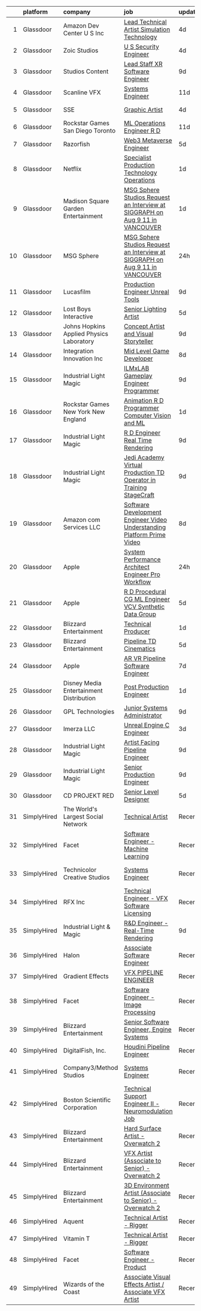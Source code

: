 

|    | platform    | company                                   | job                                                                                                                                                                                                                                                                                                                                                                                                                                                                                                                                                                                                                                                                                                                                                                                                                                                                                                                                                                                                                                                                                                                                                                                                                                                                                                                                                    | update_time   | location                  |
|---:|:------------|:------------------------------------------|:-------------------------------------------------------------------------------------------------------------------------------------------------------------------------------------------------------------------------------------------------------------------------------------------------------------------------------------------------------------------------------------------------------------------------------------------------------------------------------------------------------------------------------------------------------------------------------------------------------------------------------------------------------------------------------------------------------------------------------------------------------------------------------------------------------------------------------------------------------------------------------------------------------------------------------------------------------------------------------------------------------------------------------------------------------------------------------------------------------------------------------------------------------------------------------------------------------------------------------------------------------------------------------------------------------------------------------------------------------|:--------------|:--------------------------|
|  1 | Glassdoor   | Amazon Dev Center U S   Inc               | [Lead Technical Artist  Simulation Technology](https://www.glassdoor.com/partner/jobListing.htm?pos=130&ao=1136043&s=58&guid=000001820af19eb0ab8a1044c7b9e374&src=GD_JOB_AD&t=SR&vt=w&cs=1_25b0733e&cb=1658040983510&jobListingId=1008000807502&jrtk=3-0-1g85f37nqkf3o801-1g85f37o7g2r3800-2176659b6cb6fee6-)                                                                                                                                                                                                                                                                                                                                                                                                                                                                                                                                                                                                                                                                                                                                                                                                                                                                                                                                                                                                                                          | 4d            | Florida                   |
|  2 | Glassdoor   | Zoic Studios                              | [U S  Security Engineer](https://www.glassdoor.com/partner/jobListing.htm?pos=112&ao=1136043&s=58&guid=000001820af19eb0ab8a1044c7b9e374&src=GD_JOB_AD&t=SR&vt=w&ea=1&cs=1_d2269224&cb=1658040983508&jobListingId=1008001099170&jrtk=3-0-1g85f37nqkf3o801-1g85f37o7g2r3800-3fce2bb8b019d9b2-)                                                                                                                                                                                                                                                                                                                                                                                                                                                                                                                                                                                                                                                                                                                                                                                                                                                                                                                                                                                                                                                           | 4d            | Remote                    |
|  3 | Glassdoor   | Studios Content                           | [Lead  Staff  XR Software Engineer](https://www.glassdoor.com/partner/jobListing.htm?pos=121&ao=1136043&s=58&guid=000001820af19eb0ab8a1044c7b9e374&src=GD_JOB_AD&t=SR&vt=w&cs=1_e49b2909&cb=1658040983509&jobListingId=1007989924534&jrtk=3-0-1g85f37nqkf3o801-1g85f37o7g2r3800-bb2f81d2b8e98c7a-)                                                                                                                                                                                                                                                                                                                                                                                                                                                                                                                                                                                                                                                                                                                                                                                                                                                                                                                                                                                                                                                     | 9d            | Glendale, CA              |
|  4 | Glassdoor   | Scanline VFX                              | [Systems Engineer](https://www.glassdoor.com/partner/jobListing.htm?pos=107&ao=1136043&s=58&guid=000001820af19eb0ab8a1044c7b9e374&src=GD_JOB_AD&t=SR&vt=w&ea=1&cs=1_e46064a6&cb=1658040983508&jobListingId=1007985438337&jrtk=3-0-1g85f37nqkf3o801-1g85f37o7g2r3800-f1c9fcccffe46fc2-)                                                                                                                                                                                                                                                                                                                                                                                                                                                                                                                                                                                                                                                                                                                                                                                                                                                                                                                                                                                                                                                                 | 11d           | Los Angeles, CA           |
|  5 | Glassdoor   | SSE                                       | [Graphic Artist](https://www.glassdoor.com/partner/jobListing.htm?pos=120&ao=1136043&s=58&guid=000001820af19eb0ab8a1044c7b9e374&src=GD_JOB_AD&t=SR&vt=w&ea=1&cs=1_d7b2259e&cb=1658040983509&jobListingId=1008001110074&jrtk=3-0-1g85f37nqkf3o801-1g85f37o7g2r3800-50d7530ccefde205-)                                                                                                                                                                                                                                                                                                                                                                                                                                                                                                                                                                                                                                                                                                                                                                                                                                                                                                                                                                                                                                                                   | 4d            | Jacksonville, FL          |
|  6 | Glassdoor   | Rockstar Games San Diego   Toronto        | [ML Operations Engineer  R D](https://www.glassdoor.com/partner/jobListing.htm?pos=116&ao=1136043&s=58&guid=000001820af19eb0ab8a1044c7b9e374&src=GD_JOB_AD&t=SR&vt=w&cs=1_ae93ab8f&cb=1658040983509&jobListingId=1007986476109&jrtk=3-0-1g85f37nqkf3o801-1g85f37o7g2r3800-fdea5748b99cccc7-)                                                                                                                                                                                                                                                                                                                                                                                                                                                                                                                                                                                                                                                                                                                                                                                                                                                                                                                                                                                                                                                           | 11d           | Carlsbad, CA              |
|  7 | Glassdoor   | Razorfish                                 | [Web3 Metaverse Engineer](https://www.glassdoor.com/partner/jobListing.htm?pos=105&ao=1136043&s=58&guid=000001820af19eb0ab8a1044c7b9e374&src=GD_JOB_AD&t=SR&vt=w&ea=1&cs=1_183d4737&cb=1658040983507&jobListingId=1007999007023&jrtk=3-0-1g85f37nqkf3o801-1g85f37o7g2r3800-37130fe9a53d6876-)                                                                                                                                                                                                                                                                                                                                                                                                                                                                                                                                                                                                                                                                                                                                                                                                                                                                                                                                                                                                                                                          | 5d            | New York, NY              |
|  8 | Glassdoor   | Netflix                                   | [Specialist  Production Technology   Operations](https://www.glassdoor.com/partner/jobListing.htm?pos=110&ao=1136043&s=58&guid=000001820af19eb0ab8a1044c7b9e374&src=GD_JOB_AD&t=SR&vt=w&cs=1_60c8a4b6&cb=1658040983508&jobListingId=1008008710790&jrtk=3-0-1g85f37nqkf3o801-1g85f37o7g2r3800-54fec7f0239f9949-)                                                                                                                                                                                                                                                                                                                                                                                                                                                                                                                                                                                                                                                                                                                                                                                                                                                                                                                                                                                                                                        | 1d            | Los Angeles, CA           |
|  9 | Glassdoor   | Madison Square Garden Entertainment       | [MSG Sphere Studios   Request an Interview at SIGGRAPH on Aug 9   11 in VANCOUVER](https://www.glassdoor.com/partner/jobListing.htm?pos=127&ao=1136043&s=58&guid=000001820af19eb0ab8a1044c7b9e374&src=GD_JOB_AD&t=SR&vt=w&cs=1_3c7f7246&cb=1658040983510&jobListingId=1008009076227&jrtk=3-0-1g85f37nqkf3o801-1g85f37o7g2r3800-a5473954148aa4c1-)                                                                                                                                                                                                                                                                                                                                                                                                                                                                                                                                                                                                                                                                                                                                                                                                                                                                                                                                                                                                      | 1d            | Burbank, CA               |
| 10 | Glassdoor   | MSG Sphere                                | [MSG Sphere Studios   Request an Interview at SIGGRAPH on Aug 9   11 in VANCOUVER](https://www.glassdoor.com/partner/jobListing.htm?pos=126&ao=1136043&s=58&guid=000001820af19eb0ab8a1044c7b9e374&src=GD_JOB_AD&t=SR&vt=w&cs=1_311fcca6&cb=1658040983510&jobListingId=1008009429137&jrtk=3-0-1g85f37nqkf3o801-1g85f37o7g2r3800-52b17ac948aa8bc8-)                                                                                                                                                                                                                                                                                                                                                                                                                                                                                                                                                                                                                                                                                                                                                                                                                                                                                                                                                                                                      | 24h           | Burbank, CA               |
| 11 | Glassdoor   | Lucasfilm                                 | [Production Engineer  Unreal Tools ](https://www.glassdoor.com/partner/jobListing.htm?pos=114&ao=1136043&s=58&guid=000001820af19eb0ab8a1044c7b9e374&src=GD_JOB_AD&t=SR&vt=w&cs=1_4ce31ad5&cb=1658040983509&jobListingId=1007989925214&jrtk=3-0-1g85f37nqkf3o801-1g85f37o7g2r3800-0a9cd2c2e7103964-)                                                                                                                                                                                                                                                                                                                                                                                                                                                                                                                                                                                                                                                                                                                                                                                                                                                                                                                                                                                                                                                    | 9d            | San Francisco, CA         |
| 12 | Glassdoor   | Lost Boys Interactive                     | [Senior Lighting Artist](https://www.glassdoor.com/partner/jobListing.htm?pos=125&ao=1136043&s=58&guid=000001820af19eb0ab8a1044c7b9e374&src=GD_JOB_AD&t=SR&vt=w&ea=1&cs=1_79ef35b0&cb=1658040983510&jobListingId=1007997869563&jrtk=3-0-1g85f37nqkf3o801-1g85f37o7g2r3800-51f467638d738e51-)                                                                                                                                                                                                                                                                                                                                                                                                                                                                                                                                                                                                                                                                                                                                                                                                                                                                                                                                                                                                                                                           | 5d            | Remote                    |
| 13 | Glassdoor   | Johns Hopkins Applied Physics Laboratory  | [Concept Artist and Visual Storyteller](https://www.glassdoor.com/partner/jobListing.htm?pos=109&ao=1136043&s=58&guid=000001820af19eb0ab8a1044c7b9e374&src=GD_JOB_AD&t=SR&vt=w&cs=1_e45be3e2&cb=1658040983508&jobListingId=1007990323575&jrtk=3-0-1g85f37nqkf3o801-1g85f37o7g2r3800-caf3af526954e90d-)                                                                                                                                                                                                                                                                                                                                                                                                                                                                                                                                                                                                                                                                                                                                                                                                                                                                                                                                                                                                                                                 | 9d            | Laurel, MD                |
| 14 | Glassdoor   | Integration Innovation  Inc               | [Mid Level Game Developer](https://www.glassdoor.com/partner/jobListing.htm?pos=129&ao=1136043&s=58&guid=000001820af19eb0ab8a1044c7b9e374&src=GD_JOB_AD&t=SR&vt=w&cs=1_de14cc53&cb=1658040983510&jobListingId=1007993676127&jrtk=3-0-1g85f37nqkf3o801-1g85f37o7g2r3800-705b74363b9bcea6-)                                                                                                                                                                                                                                                                                                                                                                                                                                                                                                                                                                                                                                                                                                                                                                                                                                                                                                                                                                                                                                                              | 8d            | Huntsville, AL            |
| 15 | Glassdoor   | Industrial Light   Magic                  | [ILMxLAB Gameplay Engineer   Programmer](https://www.glassdoor.com/partner/jobListing.htm?pos=111&ao=1136043&s=58&guid=000001820af19eb0ab8a1044c7b9e374&src=GD_JOB_AD&t=SR&vt=w&cs=1_d8fe65c9&cb=1658040983508&jobListingId=1007989925269&jrtk=3-0-1g85f37nqkf3o801-1g85f37o7g2r3800-82d92ba9100d486f-)                                                                                                                                                                                                                                                                                                                                                                                                                                                                                                                                                                                                                                                                                                                                                                                                                                                                                                                                                                                                                                                | 9d            | San Francisco, CA         |
| 16 | Glassdoor   | Rockstar Games New York   New England     | [Animation R D Programmer  Computer Vision and ML](https://www.glassdoor.com/partner/jobListing.htm?pos=128&ao=1136043&s=58&guid=000001820af19eb0ab8a1044c7b9e374&src=GD_JOB_AD&t=SR&vt=w&cs=1_46ba8028&cb=1658040983510&jobListingId=1008008924422&jrtk=3-0-1g85f37nqkf3o801-1g85f37o7g2r3800-3642d98c74d7049e-)                                                                                                                                                                                                                                                                                                                                                                                                                                                                                                                                                                                                                                                                                                                                                                                                                                                                                                                                                                                                                                      | 1d            | Manhattan                 |
| 17 | Glassdoor   | Industrial Light   Magic                  | [R D Engineer   Real Time Rendering](https://www.glassdoor.com/partner/jobListing.htm?pos=103&ao=1136043&s=58&guid=000001820af19eb0ab8a1044c7b9e374&src=GD_JOB_AD&t=SR&vt=w&cs=1_8b7360c0&cb=1658040983506&jobListingId=1007989924389&jrtk=3-0-1g85f37nqkf3o801-1g85f37o7g2r3800-c5bd27a92537d562-)                                                                                                                                                                                                                                                                                                                                                                                                                                                                                                                                                                                                                                                                                                                                                                                                                                                                                                                                                                                                                                                    | 9d            | San Francisco, CA         |
| 18 | Glassdoor   | Industrial Light   Magic                  | [Jedi Academy  Virtual Production TD   Operator in Training  StageCraft ](https://www.glassdoor.com/partner/jobListing.htm?pos=108&ao=1136043&s=58&guid=000001820af19eb0ab8a1044c7b9e374&src=GD_JOB_AD&t=SR&vt=w&cs=1_0b081a0b&cb=1658040983508&jobListingId=1007989924127&jrtk=3-0-1g85f37nqkf3o801-1g85f37o7g2r3800-c42159d594af156a-)                                                                                                                                                                                                                                                                                                                                                                                                                                                                                                                                                                                                                                                                                                                                                                                                                                                                                                                                                                                                               | 9d            | Manhattan Beach, CA       |
| 19 | Glassdoor   | Amazon com Services LLC                   | [Software Development Engineer   Video Understanding Platform  Prime Video](https://www.glassdoor.com/partner/jobListing.htm?pos=119&ao=1136043&s=58&guid=000001820af19eb0ab8a1044c7b9e374&src=GD_JOB_AD&t=SR&vt=w&cs=1_bfe14596&cb=1658040983509&jobListingId=1007992048549&jrtk=3-0-1g85f37nqkf3o801-1g85f37o7g2r3800-265fb4e91b8449ef-)                                                                                                                                                                                                                                                                                                                                                                                                                                                                                                                                                                                                                                                                                                                                                                                                                                                                                                                                                                                                             | 8d            | Seattle, WA               |
| 20 | Glassdoor   | Apple                                     | [System Performance Architect Engineer   Pro Workflow](https://www.glassdoor.com/partner/jobListing.htm?pos=118&ao=1136043&s=58&guid=000001820af19eb0ab8a1044c7b9e374&src=GD_JOB_AD&t=SR&vt=w&cs=1_c2830567&cb=1658040983509&jobListingId=1008010052798&jrtk=3-0-1g85f37nqkf3o801-1g85f37o7g2r3800-489dbbce743c8795-)                                                                                                                                                                                                                                                                                                                                                                                                                                                                                                                                                                                                                                                                                                                                                                                                                                                                                                                                                                                                                                  | 24h           | Portland, OR              |
| 21 | Glassdoor   | Apple                                     | [R D Procedural CG ML Engineer  VCV Synthetic Data Group](https://www.glassdoor.com/partner/jobListing.htm?pos=113&ao=1136043&s=58&guid=000001820af19eb0ab8a1044c7b9e374&src=GD_JOB_AD&t=SR&vt=w&cs=1_b03e9f8e&cb=1658040983508&jobListingId=1007999034571&jrtk=3-0-1g85f37nqkf3o801-1g85f37o7g2r3800-60136403e1dd3c29-)                                                                                                                                                                                                                                                                                                                                                                                                                                                                                                                                                                                                                                                                                                                                                                                                                                                                                                                                                                                                                               | 5d            | San Diego, CA             |
| 22 | Glassdoor   | Blizzard Entertainment                    | [Technical Producer](https://www.glassdoor.com/partner/jobListing.htm?pos=123&ao=1136043&s=58&guid=000001820af19eb0ab8a1044c7b9e374&src=GD_JOB_AD&t=SR&vt=w&cs=1_2dc7673f&cb=1658040983510&jobListingId=1008008644650&jrtk=3-0-1g85f37nqkf3o801-1g85f37o7g2r3800-b8f3fe331df30a3b-)                                                                                                                                                                                                                                                                                                                                                                                                                                                                                                                                                                                                                                                                                                                                                                                                                                                                                                                                                                                                                                                                    | 1d            | Irvine, CA                |
| 23 | Glassdoor   | Blizzard Entertainment                    | [Pipeline TD  Cinematics](https://www.glassdoor.com/partner/jobListing.htm?pos=117&ao=1136043&s=58&guid=000001820af19eb0ab8a1044c7b9e374&src=GD_JOB_AD&t=SR&vt=w&cs=1_06ca4bb8&cb=1658040983509&jobListingId=1007998161798&jrtk=3-0-1g85f37nqkf3o801-1g85f37o7g2r3800-ea65093ab2c5173b-)                                                                                                                                                                                                                                                                                                                                                                                                                                                                                                                                                                                                                                                                                                                                                                                                                                                                                                                                                                                                                                                               | 5d            | Irvine, CA                |
| 24 | Glassdoor   | Apple                                     | [AR VR Pipeline Software Engineer](https://www.glassdoor.com/partner/jobListing.htm?pos=101&ao=1110586&s=58&guid=000001820af19eb0ab8a1044c7b9e374&src=GD_JOB_AD&t=SR&vt=w&cs=1_106cc014&cb=1658040983506&jobListingId=1007994891471&cpc=3BA4CE39D5B5DEF5&jrtk=3-0-1g85f37nqkf3o801-1g85f37o7g2r3800-fc55de529b78aa8f--6NYlbfkN0BvKrLyj5gPmtZO9T8euul8TCxuuKNOtzRJOomxnwSEodTz2Bc-sPZlbtkML8D-m4qO4tenHzNlbzznl9Zovftmt6-Mg1P-NrNJwQV9b7AKhWEtyPHdze1p3up1kuyhCBmYpi4Iic0ExJ4rulqpIM8-RimAb7jpdBuTvtFVnPTld-LTBNU2LzmUoJVLPI_mGtnHBeXv6q_nBrPG7lj7MGSBGsIwrA1awyjKa60VqhQgAB7Pivrb20abpLsrQMzMwzyYSDEcDUMkZ6R9X96jNO5JnivguKuuuprLEuBogX-l7NooqP2dDGlwKdhZF7gcoYBXPGdf15wfnwiPc8dyWC0yB-4FYF9AnXQjSiDOP-xcLZ6GsFnaLNoSC332rBfkof_CjIOyCDnEtWjkK_5Yw_mz3W4yjyssLmF2jNi7QfWjGQVcyyY2kqvm72FzgLzFduLb3qvIaQwzj-j1fOZ__4q892gJq6gC_nhUXutUuvudRP28dsAzTXdgF-vZdu03ysAAvet1Im5D7zcjehSFb7M2zVRXuE-ySdIELC-p2yiwG7JNa9rDLQ4gk_CTa3vtB7jC5RrMWQcDOrrYHxhC4MpTtAafeNQI5jAWeEhNR4z842IA2zeJXTwYXNKrL-sOJDh527oAaqskWZ1mbq8V3LVoGWYonDFSBSxNZo-Iq6SUG_UmGy6YkTbVWviD5IjVtW4m7xnAp1yqJDEVs811yXeCmAbDPibv5zmPRgdG4aeTt4XL5v63IeimUt5R9rsp2CWZJ572YCl7B5_CCSb89ZSeVE8UyYOzWabUdOZFd3gsk_JdEzvTPBH5YHaoSEzdWSavqi9lknYNHK5hkXywiuhP9I8Em0AfXI8gl2OcomHXINIqHCNgEjCinFTtZHebZUXb24ifrZKTgBfgsLZ8zDv6RR3B86629iHt-NHbtUid64_Vy4qOPbQIX6AtKXJIOw-Hv6eNeUrPpGYoXdMFqaGm) | 7d            | Boulder, CO               |
| 25 | Glassdoor   | Disney Media   Entertainment Distribution | [Post Production Engineer](https://www.glassdoor.com/partner/jobListing.htm?pos=102&ao=1136043&s=58&guid=000001820af19eb0ab8a1044c7b9e374&src=GD_JOB_AD&t=SR&vt=w&cs=1_8cf5780f&cb=1658040983506&jobListingId=1008007915296&jrtk=3-0-1g85f37nqkf3o801-1g85f37o7g2r3800-b761030c2aeec123-)                                                                                                                                                                                                                                                                                                                                                                                                                                                                                                                                                                                                                                                                                                                                                                                                                                                                                                                                                                                                                                                              | 1d            | Los Angeles, CA           |
| 26 | Glassdoor   | GPL Technologies                          | [Junior Systems Administrator](https://www.glassdoor.com/partner/jobListing.htm?pos=122&ao=1136043&s=58&guid=000001820af19eb0ab8a1044c7b9e374&src=GD_JOB_AD&t=SR&vt=w&ea=1&cs=1_c165daa1&cb=1658040983509&jobListingId=1007991103318&jrtk=3-0-1g85f37nqkf3o801-1g85f37o7g2r3800-d7b2b24d642901ba-)                                                                                                                                                                                                                                                                                                                                                                                                                                                                                                                                                                                                                                                                                                                                                                                                                                                                                                                                                                                                                                                     | 9d            | New York, NY              |
| 27 | Glassdoor   | Imerza  LLC                               | [Unreal Engine   C   Engineer](https://www.glassdoor.com/partner/jobListing.htm?pos=124&ao=1136043&s=58&guid=000001820af19eb0ab8a1044c7b9e374&src=GD_JOB_AD&t=SR&vt=w&ea=1&cs=1_811a344e&cb=1658040983510&jobListingId=1008001897361&jrtk=3-0-1g85f37nqkf3o801-1g85f37o7g2r3800-8c79bb2871c86338-)                                                                                                                                                                                                                                                                                                                                                                                                                                                                                                                                                                                                                                                                                                                                                                                                                                                                                                                                                                                                                                                     | 3d            | Remote                    |
| 28 | Glassdoor   | Industrial Light   Magic                  | [Artist Facing Pipeline Engineer](https://www.glassdoor.com/partner/jobListing.htm?pos=104&ao=1136043&s=58&guid=000001820af19eb0ab8a1044c7b9e374&src=GD_JOB_AD&t=SR&vt=w&cs=1_0cd36662&cb=1658040983507&jobListingId=1007989925036&jrtk=3-0-1g85f37nqkf3o801-1g85f37o7g2r3800-542b487c01f99854-)                                                                                                                                                                                                                                                                                                                                                                                                                                                                                                                                                                                                                                                                                                                                                                                                                                                                                                                                                                                                                                                       | 9d            | San Francisco, CA         |
| 29 | Glassdoor   | Industrial Light   Magic                  | [Senior Production Engineer](https://www.glassdoor.com/partner/jobListing.htm?pos=106&ao=1136043&s=58&guid=000001820af19eb0ab8a1044c7b9e374&src=GD_JOB_AD&t=SR&vt=w&cs=1_d1b883e7&cb=1658040983507&jobListingId=1007989925075&jrtk=3-0-1g85f37nqkf3o801-1g85f37o7g2r3800-8634671c7f4b4c30-)                                                                                                                                                                                                                                                                                                                                                                                                                                                                                                                                                                                                                                                                                                                                                                                                                                                                                                                                                                                                                                                            | 9d            | San Francisco, CA         |
| 30 | Glassdoor   | CD PROJEKT RED                            | [Senior Level Designer](https://www.glassdoor.com/partner/jobListing.htm?pos=115&ao=1136043&s=58&guid=000001820af19eb0ab8a1044c7b9e374&src=GD_JOB_AD&t=SR&vt=w&ea=1&cs=1_edb2e17d&cb=1658040983509&jobListingId=1007999004645&jrtk=3-0-1g85f37nqkf3o801-1g85f37o7g2r3800-c0adcc9f01b6bb9d-)                                                                                                                                                                                                                                                                                                                                                                                                                                                                                                                                                                                                                                                                                                                                                                                                                                                                                                                                                                                                                                                            | 5d            | Boston, MA                |
| 31 | SimplyHired | The World's Largest Social Network        | [Technical Artist](https://www.simplyhired.com/job/Y2FNoo1uTAcldWV6dQhjK7PuvsJN1U0ikAImFpa5s-XmibWBswR6Dg?q=vfx+engineer)                                                                                                                                                                                                                                                                                                                                                                                                                                                                                                                                                                                                                                                                                                                                                                                                                                                                                                                                                                                                                                                                                                                                                                                                                              | Recently      | New York, NY              |
| 32 | SimplyHired | Facet                                     | [Software Engineer - Machine Learning](https://www.simplyhired.com/job/rRl7LpYqGiIowLAwzbrNzMgXtXTFbKgtp-z9fo66PKEqX4Q6nYlO_w?q=vfx+engineer)                                                                                                                                                                                                                                                                                                                                                                                                                                                                                                                                                                                                                                                                                                                                                                                                                                                                                                                                                                                                                                                                                                                                                                                                          | Recently      | San Francisco, CA         |
| 33 | SimplyHired | Technicolor Creative Studios              | [Systems Engineer](https://www.simplyhired.com/job/FoX-iCgaYnRxxQ9ktxT0kkybTPcL_CMc-RjDznchYiVCwgOG5dq70A?q=vfx+engineer)                                                                                                                                                                                                                                                                                                                                                                                                                                                                                                                                                                                                                                                                                                                                                                                                                                                                                                                                                                                                                                                                                                                                                                                                                              | Recently      | Chicago, IL +1 location   |
| 34 | SimplyHired | RFX Inc                                   | [Technical Engineer - VFX Software Licensing](https://www.simplyhired.com/job/LhV9zzMDIMQcaHqfgdHRkCLrjfcU9s-iXOS2ZDjhaCguw27kpUunVA?q=vfx+engineer)                                                                                                                                                                                                                                                                                                                                                                                                                                                                                                                                                                                                                                                                                                                                                                                                                                                                                                                                                                                                                                                                                                                                                                                                   | Recently      | Los Angeles, CA           |
| 35 | SimplyHired | Industrial Light & Magic                  | [R&D Engineer - Real-Time Rendering](https://www.simplyhired.com/job/AUITEjAo6GA1YiQNl7IbJ9r4lmSeg94_QQ9c-H8P9DfV7-fi2Fkmfg?q=vfx+engineer)                                                                                                                                                                                                                                                                                                                                                                                                                                                                                                                                                                                                                                                                                                                                                                                                                                                                                                                                                                                                                                                                                                                                                                                                            | 9d            | San Francisco, CA         |
| 36 | SimplyHired | Halon                                     | [Associate Software Engineer](https://www.simplyhired.com/job/QfpjhUfc7pCHcnCmJZn0TwL70V58y1gN-eYqy0-U7ieXnfp22xX3hw?q=vfx+engineer)                                                                                                                                                                                                                                                                                                                                                                                                                                                                                                                                                                                                                                                                                                                                                                                                                                                                                                                                                                                                                                                                                                                                                                                                                   | Recently      | Santa Monica, CA          |
| 37 | SimplyHired | Gradient Effects                          | [VFX PIPELINE ENGINEER](https://www.simplyhired.com/job/L5OAyKGUnwDawrCWzGNO2bwpuyy6IFx3pa2fhsL0ImqUDfPpQxW6Jg?q=vfx+engineer)                                                                                                                                                                                                                                                                                                                                                                                                                                                                                                                                                                                                                                                                                                                                                                                                                                                                                                                                                                                                                                                                                                                                                                                                                         | Recently      | Los Angeles, CA           |
| 38 | SimplyHired | Facet                                     | [Software Engineer - Image Processing](https://www.simplyhired.com/job/3znJCHAbYihtiOtJFInlFf2aFXm1CnGM03gqrMJxz8VyZGoe0lHYMg?q=vfx+engineer)                                                                                                                                                                                                                                                                                                                                                                                                                                                                                                                                                                                                                                                                                                                                                                                                                                                                                                                                                                                                                                                                                                                                                                                                          | Recently      | San Francisco, CA         |
| 39 | SimplyHired | Blizzard Entertainment                    | [Senior Software Engineer, Engine Systems](https://www.simplyhired.com/job/tMmtCyDUxHf8JJJ5bCNONOHibfhTpYdY-nwQ76oeAkm7OrfyZhRqFg?q=vfx+engineer)                                                                                                                                                                                                                                                                                                                                                                                                                                                                                                                                                                                                                                                                                                                                                                                                                                                                                                                                                                                                                                                                                                                                                                                                      | Recently      | Irvine, CA                |
| 40 | SimplyHired | DigitalFish, Inc.                         | [Houdini Pipeline Engineer](https://www.simplyhired.com/job/OXJ8CgFRLaRYJf3fg3fwt2TSgfZcUsBX1X8B0eoRtaOUx5tNd2D2wQ?q=vfx+engineer)                                                                                                                                                                                                                                                                                                                                                                                                                                                                                                                                                                                                                                                                                                                                                                                                                                                                                                                                                                                                                                                                                                                                                                                                                     | Recently      | Remote                    |
| 41 | SimplyHired | Company3/Method Studios                   | [Systems Engineer](https://www.simplyhired.com/job/n5mfspBaHOTJXqSvi1ZY8HqJyfYyZHdY1purGXmrWc5YsKVbW_TiiA?q=vfx+engineer)                                                                                                                                                                                                                                                                                                                                                                                                                                                                                                                                                                                                                                                                                                                                                                                                                                                                                                                                                                                                                                                                                                                                                                                                                              | Recently      | Hollywood, CA +1 location |
| 42 | SimplyHired | Boston Scientific Corporation             | [Technical Support Engineer II - Neuromodulation Job](https://www.simplyhired.com/job/x3_MqmMDt-LogOnHo7xUmnlEj8UbzvIPIV3mV5KCqtO8wo9Nzy_Dvw?q=vfx+engineer)                                                                                                                                                                                                                                                                                                                                                                                                                                                                                                                                                                                                                                                                                                                                                                                                                                                                                                                                                                                                                                                                                                                                                                                           | Recently      | Valencia, CA              |
| 43 | SimplyHired | Blizzard Entertainment                    | [Hard Surface Artist - Overwatch 2](https://www.simplyhired.com/job/6UbuxcizWm0FGl0VWvCtYyHq-2-jjcWZ_YsxRvD4XaS9M8_zOx_FMA?q=vfx+engineer)                                                                                                                                                                                                                                                                                                                                                                                                                                                                                                                                                                                                                                                                                                                                                                                                                                                                                                                                                                                                                                                                                                                                                                                                             | Recently      | Irvine, CA                |
| 44 | SimplyHired | Blizzard Entertainment                    | [VFX Artist (Associate to Senior) - Overwatch 2](https://www.simplyhired.com/job/2d70J5UkkZ2YmvlvJfcaEqf0vVFEZwLt57euRMmQlk3Afx_2Q_gYzw?q=vfx+engineer)                                                                                                                                                                                                                                                                                                                                                                                                                                                                                                                                                                                                                                                                                                                                                                                                                                                                                                                                                                                                                                                                                                                                                                                                | Recently      | Irvine, CA                |
| 45 | SimplyHired | Blizzard Entertainment                    | [3D Environment Artist (Associate to Senior) - Overwatch 2](https://www.simplyhired.com/job/pw88DtF0EULjjFMy83MMr_Hg0HBZII6DCgYGL9C12joglMD-Z-Xwnw?q=vfx+engineer)                                                                                                                                                                                                                                                                                                                                                                                                                                                                                                                                                                                                                                                                                                                                                                                                                                                                                                                                                                                                                                                                                                                                                                                     | Recently      | Irvine, CA                |
| 46 | SimplyHired | Aquent                                    | [Technical Artist - Rigger](https://www.simplyhired.com/job/mrF9f8dqVBoR06CrnqO4QMg-7rrfDU_22i2PqCg_Bp4vmC_ldftfTg?q=vfx+engineer)                                                                                                                                                                                                                                                                                                                                                                                                                                                                                                                                                                                                                                                                                                                                                                                                                                                                                                                                                                                                                                                                                                                                                                                                                     | Recently      | Austin, TX                |
| 47 | SimplyHired | Vitamin T                                 | [Technical Artist - Rigger](https://www.simplyhired.com/job/L1cExUVLMKqaAAq7NqpkK1HLiW42gEFBF_QANBUZuA88X4GbnBBA1w?q=vfx+engineer)                                                                                                                                                                                                                                                                                                                                                                                                                                                                                                                                                                                                                                                                                                                                                                                                                                                                                                                                                                                                                                                                                                                                                                                                                     | Recently      | Austin, TX                |
| 48 | SimplyHired | Facet                                     | [Software Engineer - Product](https://www.simplyhired.com/job/9nNjPFRcZj1uTPydvkduuE_9xf2rqJfUj2r6QPP1T2c2rtmHnoN_Bg?q=vfx+engineer)                                                                                                                                                                                                                                                                                                                                                                                                                                                                                                                                                                                                                                                                                                                                                                                                                                                                                                                                                                                                                                                                                                                                                                                                                   | Recently      | San Francisco, CA         |
| 49 | SimplyHired | Wizards of the Coast                      | [Associate Visual Effects Artist / Associate VFX Artist](https://www.simplyhired.com/job/rXEfv0Tp9MAkPThOfzJCKEZulLcnRHEeqs1wpyfRYRJl4Z63YdpBPA?q=vfx+engineer)                                                                                                                                                                                                                                                                                                                                                                                                                                                                                                                                                                                                                                                                                                                                                                                                                                                                                                                                                                                                                                                                                                                                                                                        | Recently      | Renton, WA                |